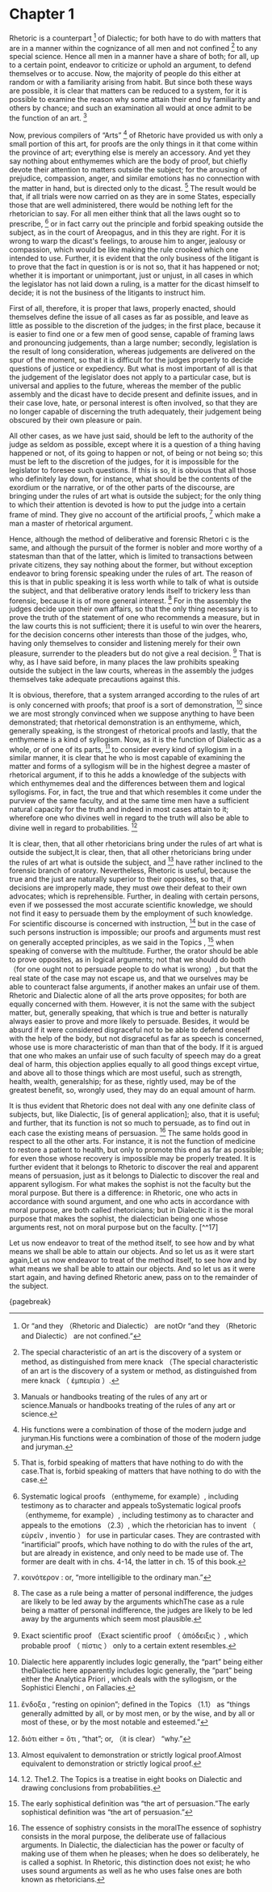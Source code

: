 # Chapter 1


Rhetoric is a counterpart [^^1] of Dialectic; for both have to do with matters that are in a manner within the cognizance of all men and not confined [^^2] to any special science. Hence all men in a manner have a share of both; for all, up to a certain point, endeavor to criticize or uphold an argument, to defend themselves or to accuse. Now, the majority of people do this either at random or with a familiarity arising from habit. But since both these ways are possible, it is clear that matters can be reduced to a system, for it is possible to examine the reason why some attain their end by familiarity and others by chance; and such an examination all would at once admit to be the function of an art. [^^3] 


Now, previous compilers of “Arts” [^^4] of Rhetoric have provided us with only a small portion of this art, for proofs are the only things in it that come within the province of art; everything else is merely an accessory. And yet they say nothing about enthymemes which are the body of proof, but chiefly devote their attention to matters outside the subject; for the arousing of prejudice, compassion, anger, and similar emotions has no connection with the matter in hand, but is directed only to the dicast. [^^5] The result would be that, if all trials were now carried on as they are in some States, especially those that are well administered, there would be nothing left for the rhetorician to say. For all men either think that all the laws ought so to prescribe, [^^6] or in fact carry out the principle and forbid speaking outside the subject, as in the court of Areopagus, and in this they are right. For it is wrong to warp the dicast's feelings, to arouse him to anger, jealousy or compassion, which would be like making the rule crooked which one intended to use. Further, it is evident that the only business of the litigant is to prove that the fact in question is or is not so, that it has happened or not; whether it is important or unimportant, just or unjust, in all cases in which the legislator has not laid down a ruling, is a matter for the dicast himself to decide; it is not the business of the litigants to instruct him. 


First of all, therefore, it is proper that laws, properly enacted, should themselves define the issue of all cases as far as possible, and leave as little as possible to the discretion of the judges; in the first place, because it is easier to find one or a few men of good sense, capable of framing laws and pronouncing judgements, than a large number; secondly, legislation is the result of long consideration, whereas judgements are delivered on the spur of the moment, so that it is difficult for the judges properly to decide questions of justice or expediency. But what is most important of all is that the judgement of the legislator does not apply to a particular case, but is universal and applies to the future, whereas the member of the public assembly and the dicast have to decide present and definite issues, and in their case love, hate, or personal interest is often involved, so that they are no longer capable of discerning the truth adequately, their judgement being obscured by their own pleasure or pain. 


All other cases, as we have just said, should be left to the authority of the judge as seldom as possible, except where it is a question of a thing having happened or not, of its going to happen or not, of being or not being so; this must be left to the discretion of the judges, for it is impossible for the legislator to foresee such questions. If this is so, it is obvious that all those who definitely lay down, for instance, what should be the contents of the exordium or the narrative, or of the other parts of the discourse, are bringing under the rules of art what is outside the subject; for the only thing to which their attention is devoted is how to put the judge into a certain frame of mind. They give no account of the artificial proofs, [^^7] which make a man a master of rhetorical argument. 


Hence, although the method of deliberative and forensic Rhetori c is the same, and although the pursuit of the former is nobler and more worthy of a statesman than that of the latter, which is limited to transactions between private citizens, they say nothing about the former, but without exception endeavor to bring forensic speaking under the rules of art. The reason of this is that in public speaking it is less worth while to talk of what is outside the subject, and that deliberative oratory lends itself to trickery less than forensic, because it is of more general interest. [^^8] For in the assembly the judges decide upon their own affairs, so that the only thing necessary is to prove the truth of the statement of one who recommends a measure, but in the law courts this is not sufficient; there it is useful to win over the hearers, for the decision concerns other interests than those of the judges, who, having only themselves to consider and listening merely for their own pleasure, surrender to the pleaders but do not give a real decision. [^^9] That is why, as I have said before, in many places the law prohibits speaking outside the subject in the law courts, whereas in the assembly the judges themselves take adequate precautions against this. 


It is obvious, therefore, that a system arranged according to the rules of art is only concerned with proofs; that proof is a sort of demonstration, [^^10] since we are most strongly convinced when we suppose anything to have been demonstrated; that rhetorical demonstration is an enthymeme, which, generally speaking, is the strongest of rhetorical proofs and lastly, that the enthymeme is a kind of syllogism. Now, as it is the function of Dialectic as a whole, or of one of its parts, [^^11] to consider every kind of syllogism in a similar manner, it is clear that he who is most capable of examining the matter and forms of a syllogism will be in the highest degree a master of rhetorical argument, if to this he adds a knowledge of the subjects with which enthymemes deal and the differences between them and logical syllogisms. For, in fact, the true and that which resembles it come under the purview of the same faculty, and at the same time men have a sufficient natural capacity for the truth and indeed in most cases attain to it; wherefore one who divines well in regard to the truth will also be able to divine well in regard to probabilities. [^^12] 


It is clear, then, that all other rhetoricians bring under the rules of art what
                    is outside the subject,It is clear, then, that all other rhetoricians bring under the rules of art what is outside the subject, and [^^13] have rather inclined to the forensic branch of oratory. Nevertheless, Rhetoric is useful, because the true and the just are naturally superior to their opposites, so that, if decisions are improperly made, they must owe their defeat to their own advocates; which is reprehensible. Further, in dealing with certain persons, even if we possessed the most accurate scientific knowledge, we should not find it easy to persuade them by the employment of such knowledge. For scientific discourse is concerned with instruction, [^^14] but in the case of such persons instruction is impossible; our proofs and arguments must rest on generally accepted principles, as we said in the Topics , [^^15] when speaking of converse with the multitude. Further, the orator should be able to prove opposites, as in logical arguments; not that we should do both （for one ought not to persuade people to do what is wrong）, but that the real state of the case may not escape us, and that we ourselves may be able to counteract false arguments, if another makes an unfair use of them. Rhetoric and Dialectic alone of all the arts prove opposites; for both are equally concerned with them. However, it is not the same with the subject matter, but, generally speaking, that which is true and better is naturally always easier to prove and more likely to persuade. Besides, it would be absurd if it were considered disgraceful not to be able to defend oneself with the help of the body, but not disgraceful as far as speech is concerned, whose use is more characteristic of man than that of the body. If it is argued that one who makes an unfair use of such faculty of speech may do a great deal of harm, this objection applies equally to all good things except virtue, and above all to those things which are most useful, such as strength, health, wealth, generalship; for as these, rightly used, may be of the greatest benefit, so, wrongly used, they may do an equal amount of harm. 


It is thus evident that Rhetoric does not deal with any one definite class of subjects, but, like Dialectic, [is of general application]; also, that it is useful; and further, that its function is not so much to persuade, as to find out in each case the existing means of persuasion. [^^16] The same holds good in respect to all the other arts. For instance, it is not the function of medicine to restore a patient to health, but only to promote this end as far as possible; for even those whose recovery is impossible may be properly treated. It is further evident that it belongs to Rhetoric to discover the real and apparent means of persuasion, just as it belongs to Dialectic to discover the real and apparent syllogism. For what makes the sophist is not the faculty but the moral purpose. But there is a difference: in Rhetoric, one who acts in accordance with sound argument, and one who acts in accordance with moral purpose, are both called rhetoricians; but in Dialectic it is the moral purpose that makes the sophist, the dialectician being one whose arguments rest, not on moral purpose but on the faculty. [^^17] 


Let us now endeavor to treat of the method itself, to see how and by what means
                    we shall be able to attain our objects. And so let us as it were start again,Let us now endeavor to treat of the method itself, to see how and by what means we shall be able to attain our objects. And so let us as it were start again, and having defined Rhetoric anew, pass on to the remainder of the subject. 




{pagebreak}


[^^0]: Not an exact copy, but making a kind of pair with it, and corresponding to it as the antistrophe to theNot an exact copy, but making a kind of pair with it, and corresponding to it as the antistrophe to the strophe in a choral ode. 

[^^1]: Or “and they （Rhetoric and Dialectic） are notOr “and they （Rhetoric and Dialectic） are not confined.” 

[^^2]: The special characteristic of an art is the discovery of a system or method, as distinguished from mere knack （The special characteristic of an art is the discovery of a system or method, as distinguished from mere knack （ ἐμπειρία ）. 

[^^3]: Manuals or handbooks treating of the rules of any art or science.Manuals or handbooks treating of the rules of any art or science. 

[^^4]: His functions were a combination of those of the modern judge and juryman.His functions were a combination of those of the modern judge and juryman. 

[^^5]: That is, forbid speaking of matters that have nothing to do with the case.That is, forbid speaking of matters that have nothing to do with the case. 

[^^6]: Systematic logical proofs （enthymeme, for example）, including testimony as to character and appeals toSystematic logical proofs （enthymeme, for example）, including testimony as to character and appeals to the emotions （2.3）, which the rhetorician has to invent （ εὑρεῖν , inventio ） for use in particular cases. They are contrasted with “inartificial” proofs, which have nothing to do with the rules of the art, but are already in existence, and only need to be made use of. The former are dealt with in chs. 4-14, the latter in ch. 15 of this book. 

[^^7]: κοινότερον : or, “more intelligible to the ordinary man.” 

[^^8]: The case as a rule being a matter of personal indifference, the judges are likely to be led away by the arguments whichThe case as a rule being a matter of personal indifference, the judges are likely to be led away by the arguments which seem most plausible. 

[^^9]: Exact scientific proof （Exact scientific proof （ ἀπόδειξις ）, which probable proof （ πίστις ） only to a certain extent resembles. 

[^^10]: Dialectic here apparently includes logic generally, the “part” being either theDialectic here apparently includes logic generally, the “part” being either the Analytica Priori , which deals with the syllogism, or the Sophistici Elenchi , on Fallacies. 

[^^11]: ἔνδοξα , “resting on opinion”; defined in the Topics （1.1） as “things generally admitted by all, or by most men, or by the wise, and by all or most of these, or by the most notable and esteemed.” 

[^^12]: διότι either = ὅτι , “that”; or, （it is clear） “why.” 

[^^13]: Almost equivalent to demonstration or strictly logical proof.Almost equivalent to demonstration or strictly logical proof. 

[^^14]: 1.2. The1.2. The Topics is a treatise in eight books on Dialectic and drawing conclusions from probabilities. 

[^^15]: The early sophistical definition was “the art of persuasion.”The early sophistical definition was “the art of persuasion.” 

[^^16]: The essence of sophistry consists in the moralThe essence of sophistry consists in the moral purpose, the deliberate use of fallacious arguments. In Dialectic, the dialectician has the power or faculty of making use of them when he pleases; when he does so deliberately, he is called a sophist. In Rhetoric, this distinction does not exist; he who uses sound arguments as well as he who uses false ones are both known as rhetoricians. 

